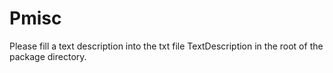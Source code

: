 Pmisc
=====

Please fill a text description into the txt file TextDescription in the root of the package directory. 

